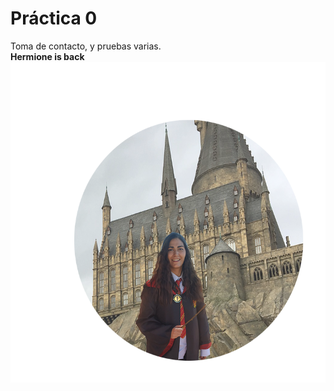  # Práctica 0

Toma de contacto, y pruebas varias.
<br>
<b> Hermione is back <b>
<br>
![](hermione1c.png)
<br>
